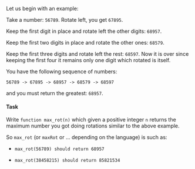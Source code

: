 Let us begin with an example:

Take a number: `56789`. Rotate left, you get `67895`.

Keep the first digit in place and rotate left the other digits: `68957`.

Keep the first two digits in place and rotate the other ones: `68579`.

Keep the first three digits and rotate left the rest: `68597`. Now it is over since keeping the first four it remains only one digit which rotated is itself.

You have the following sequence of numbers:

`56789 -> 67895 -> 68957 -> 68579 -> 68597`

and you must return the greatest: `68957`.

#### Task

Write `function max_rot(n)` which given a positive integer `n` returns the maximum number you got doing rotations similar to the above example.

So `max_rot` (or `maxRot` or ... depending on the language) is such as:

-   `max_rot(56789) should return 68957`

-   `max_rot(38458215) should return 85821534`